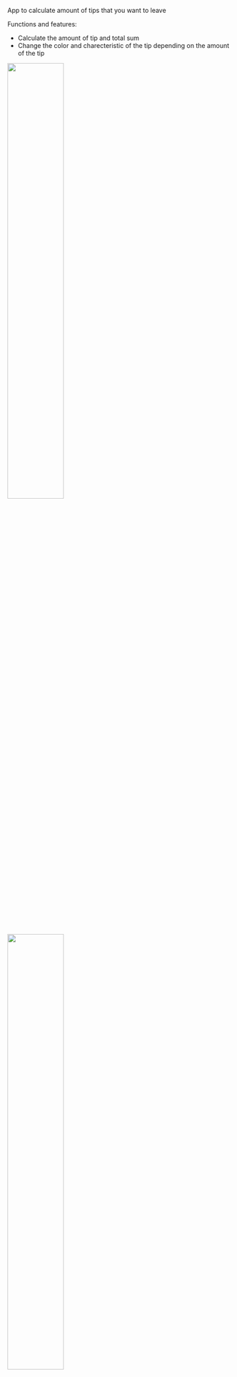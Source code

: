 App to calculate amount of tips that you want to leave 

Functions and features:
* Calculate the amount of tip and total sum
* Change the color and charecteristic of the tip depending on the amount of the tip

<img src="https://github.com/Damncaf-goin-crazy/Android_Tip_App/assets/118183028/1705c426-17a1-4505-aef4-6a18974720ef" width=50% height=50%>

<img src="https://github.com/Damncaf-goin-crazy/Android_Tip_App/assets/118183028/2c93e4c0-d558-497e-b090-745e383769d0" width=50% height=50%>

